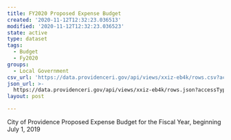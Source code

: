 ```yaml
---
title: FY2020 Proposed Expense Budget
created: '2020-11-12T12:32:23.036513'
modified: '2020-11-12T12:32:23.036523'
state: active
type: dataset
tags:
  - Budget
  - Fy2020
groups:
  - Local Government
csv_url: 'https://data.providenceri.gov/api/views/xxiz-eb4k/rows.csv?accessType=DOWNLOAD'
json_url: >-
  https://data.providenceri.gov/api/views/xxiz-eb4k/rows.json?accessType=DOWNLOAD
layout: post

---
```

City of Providence Proposed Expense Budget for the Fiscal Year, beginning July 1, 2019
